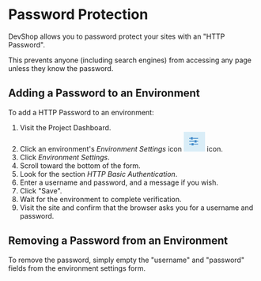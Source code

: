 # Password Protection

DevShop allows you to password protect your sites with an "HTTP Password".

This prevents anyone \(including search engines\) from accessing any page unless they know the password.

## Adding a Password to an Environment

To add a HTTP Password to an environment:

1. Visit the Project Dashboard.
2. Click an environment's _Environment Settings_ icon ![Push this button to open Environment Settings.](../.gitbook/assets/settings%20%282%29.png) icon.
3. Click _Environment Settings_.
4. Scroll toward the bottom of the form.
5. Look for the section _HTTP Basic Authentication_.
6. Enter a username and password, and a message if you wish.
7. Click "Save".
8. Wait for the environment to complete verification.
9. Visit the site and confirm that the browser asks you for a username and password.

## Removing a Password from an Environment

To remove the password, simply empty the "username" and "password" fields from the environment settings form.

